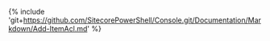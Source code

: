 {% include 'git+https://github.com/SitecorePowerShell/Console.git/Documentation/Markdown/Add-ItemAcl.md' %}